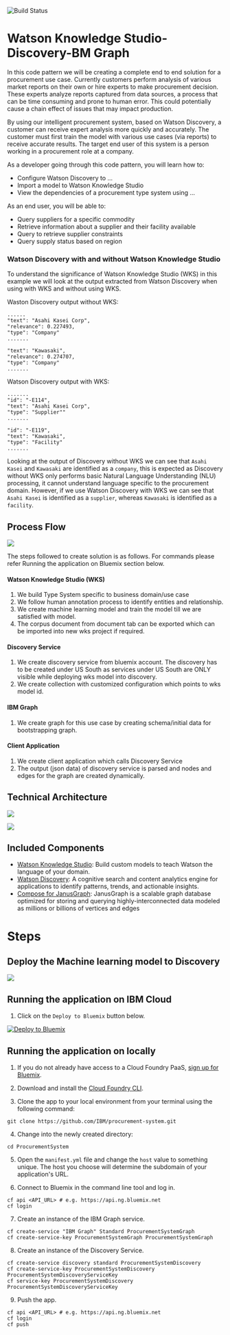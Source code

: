 ![Build Status](https://travis-ci.org/IBM/ProcurementSystem.svg?branch=master)

# Watson Knowledge Studio-Discovery-BM Graph

In this code pattern we will be creating a complete end to end solution for a procurement use case. Currently customers perform analysis of various market reports on their own or hire experts to make procurement decision. These experts analyze reports captured from data sources, a process that can be time consuming and prone to human error. This could potentially cause a chain effect of issues that may impact production.

By using our intelligent procurement system, based on Watson Discovery, a customer can receive expert analysis more quickly and accurately. The customer must first train the model with various use cases (via reports) to receive accurate results. The target end user of this system is a person working in a procurement role at a company.

As a developer going through this code pattern, you will learn how to:

* Configure Watson Discovery to ...
* Import a model to Watson Knowledge Studio
* View the dependencies of a procurement type system using ...

As an end user, you will be able to:

* Query suppliers for a specific commodity
* Retrieve information about a supplier and their facility available
* Query to retrieve supplier constraints
* Query supply status based on region

### Watson Discovery with and without Watson Knowledge Studio

To understand the significance of Watson Knowledge Studio (WKS) in this example we will look at the output extracted from Watson Discovery when using with WKS and without using WKS.

Waston Discovery output without WKS:

```
......
"text": "Asahi Kasei Corp",
"relevance": 0.227493,
"type": "Company"
.......

"text": "Kawasaki",
"relevance": 0.274707,
"type": "Company"
.......
```

Watson  Discovery output with WKS:
```
.......
"id": "-E114",
"text": "Asahi Kasei Corp",
"type": "Supplier""
.......

"id": "-E119",
"text": "Kawasaki",
"type": "Facility"
.......
```

Looking at the output of Discovery without WKS we can see that `Asahi Kasei` and `Kawasaki` are identified as a `company`, this is expected as Discovery without WKS only performs basic Natural Language Understanding (NLU) processing, it cannot understand language specific to the procurement domain. However, if we use Watson Discovery with WKS we can see that `Asahi Kasei` is identified as a `supplier`, whereas `Kawasaki` is identified as a `facility`.

## Process Flow

![](doc/source/images/process_flow.png)

The steps followed to create solution is as follows. For commands please refer Running the application on Bluemix section below.

#### Watson Knowledge Studio (WKS)
1. We build Type System specific to business domain/use case
2. We follow human annotation process to identify entities and relationship.
3. We create machine learning model and train the model till we are satisfied with model.
4. The corpus document from document tab can be exported which can be imported into new wks project if required.

#### Discovery Service
1. We create discovery service from bluemix account. The discovery has to be created under US South as services under US South are ONLY visible while deploying wks model into discovery.
2. We create collection with customized configuration which points to wks model id.

#### IBM Graph
1. We create graph for this use case by creating schema/initial data for bootstrapping graph.

#### Client Application
1. We create client application which calls Discovery Service
2. The output (json data) of discovery service is parsed and nodes and edges for the graph are created dynamically.

## Technical Architecture

![](doc/source/images/design.png)

![](doc/source/images/architecture.png)

## Included Components
* [Watson Knowledge Studio](https://console.bluemix.net/catalog/services/knowledge-studio): Build custom models to teach Watson the language of your domain.
* [Watson Discovery](https://console.bluemix.net/catalog/services/discovery): A cognitive search and content analytics engine for applications to identify patterns, trends, and actionable insights.
* [Compose for JanusGraph](https://console.bluemix.net/catalog/services/compose-for-janusgraph): JanusGraph is a scalable graph database optimized for storing and querying highly-interconnected data modeled as millions or billions of vertices and edges

# Steps

## Deploy the Machine learning model to Discovery
![](doc/source/images/deploy_wks_model_to_discovery.png)

## Running the application on IBM Cloud

1. Click on the `Deploy to Bluemix` button below.

[![Deploy to Bluemix](https://bluemix.net/deploy/button.png)](https://bluemix.net/deploy?repository=https://github.com/IBM/procurement-system)

## Running the application on locally

1. If you do not already have access to a Cloud Foundry PaaS, [sign up for Bluemix](https://console.ng.bluemix.net/registration/).

2. Download and install the [Cloud Foundry CLI](https://github.com/cloudfoundry/cli).

3. Clone the app to your local environment from your terminal using the following command:

```
git clone https://github.com/IBM/procurement-system.git
```

4. Change into the newly created directory:

```
cd ProcurementSystem
```

5. Open the `manifest.yml` file and change the `host` value to something unique. The host you choose will determine the subdomain of your application's URL.

6. Connect to Bluemix in the command line tool and log in.

```
cf api <API_URL> # e.g. https://api.ng.bluemix.net
cf login
```

7. Create an instance of the IBM Graph service.

```
cf create-service "IBM Graph" Standard ProcurementSystemGraph
cf create-service-key ProcurementSystemGraph ProcurementSystemGraph
```

8. Create an instance of the Discovery Service.
```
cf create-service discovery standard ProcurementSystemDiscovery
cf create-service-key ProcurementSystemDiscovery ProcurementSystemDiscoveryServiceKey
cf service-key ProcurementSystemDiscovery ProcurementSystemDiscoveryServiceKey
```

9. Push the app.
```
cf api <API_URL> # e.g. https://api.ng.bluemix.net
cf login
cf push
```
